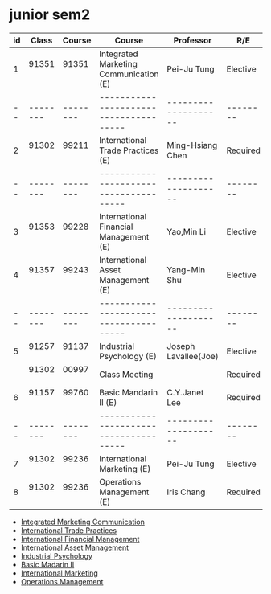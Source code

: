 # junior sem2

| id  | Class    | Course   | Course                                 | Professor            | R/E      | Classroom | D:s,e    |
| --- | -------- | -------- | -------------------------------------- | -------------------- | -------- | --------- | -------- |
| 1   | 91351 　 | 91351 　 | Integrated Marketing Communication (E) | Pei-Ju Tung          | Elective | B404      | Mon:2,4  |
| --  | -------- | -------- | -------------------------------------- | -------------------- | -------- | --------- | -------  |
| 2   | 91302 　 | 99211 　 | International Trade Practices (E)      | Ming-Hsiang Chen     | Required | H404      | Tue:6,8  |
| --  | -------- | -------- | -------------------------------------- | -------------------- | -------- | --------- | -------  |
| 3   | 91353 　 | 99228 　 | International Financial Management (E) | Yao,Min Li           | Elective | D301      | Wed:2,4  |
| 4   | 91357 　 | 99243 　 | International Asset Management (E)     | Yang-Min Shu         | Elective | H604      | Wed:5,7  |
| --  | -------- | -------- | -------------------------------------- | -------------------- | -------- | --------- | -------  |
| 5   | 91257 　 | 91137 　 | Industrial Psychology (E)              | Joseph Lavallee(Joe) | Elective | D301      | Thu:2,4  |
|     | 91302 　 | 00997 　 | Class Meeting                          |                      | Required | B402      | Thu:0,0  |
| 6   | 91157 　 | 99760 　 | Basic Mandarin II (E)                  | C.Y.Janet Lee        | Required | D103      | Thu:8,40 |
| --  | -------- | -------- | -------------------------------------- | -------------------- | -------- | --------- | -------  |
| 7   | 91302 　 | 99236 　 | International Marketing (E)            | Pei-Ju Tung          | Elective | F202      | Fri:2,4  |
| 8   | 91302 　 | 99236 　 | Operations Management (E)              | Iris Chang           | Required | B301      | Fri:6,8  |

- [Integrated Marketing Communication](Integrated-Marketing-Communication)
- [International Trade Practices](International-Trade-Practices)
- [International Financial Management](International-Financial-Management)
- [International Asset Management](International-Asset-Management)
- [Industrial Psychology](Industrial-Psychology)
- [Basic Madarin II](Basic-Madarin-II)
- [International Marketing](International-Marketing)
- [Operations Management](Operations-Management)
